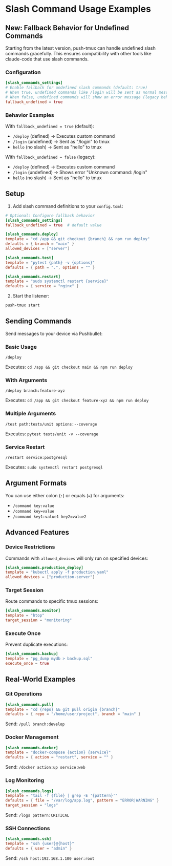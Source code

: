 # Slash Command Usage Examples

## New: Fallback Behavior for Undefined Commands

Starting from the latest version, push-tmux can handle undefined slash commands gracefully. This ensures compatibility with other tools like claude-code that use slash commands.

### Configuration

```toml
[slash_commands_settings]
# Enable fallback for undefined slash commands (default: true)
# When true, undefined commands like /login will be sent as normal messages
# When false, undefined commands will show an error message (legacy behavior)
fallback_undefined = true
```

### Behavior Examples

With `fallback_undefined = true` (default):
- `/deploy` (defined) → Executes custom command
- `/login` (undefined) → Sent as "/login" to tmux
- `hello` (no slash) → Sent as "hello" to tmux

With `fallback_undefined = false` (legacy):
- `/deploy` (defined) → Executes custom command
- `/login` (undefined) → Shows error "Unknown command: /login"
- `hello` (no slash) → Sent as "hello" to tmux

## Setup

1. Add slash command definitions to your `config.toml`:

```toml
# Optional: Configure fallback behavior
[slash_commands_settings]
fallback_undefined = true  # default value

[slash_commands.deploy]
template = "cd /app && git checkout {branch} && npm run deploy"
defaults = { branch = "main" }
allowed_devices = ["server"]

[slash_commands.test]
template = "pytest {path} -v {options}"
defaults = { path = ".", options = "" }

[slash_commands.restart]
template = "sudo systemctl restart {service}"
defaults = { service = "nginx" }
```

2. Start the listener:

```bash
push-tmux start
```

## Sending Commands

Send messages to your device via Pushbullet:

### Basic Usage
```
/deploy
```
Executes: `cd /app && git checkout main && npm run deploy`

### With Arguments
```
/deploy branch:feature-xyz
```
Executes: `cd /app && git checkout feature-xyz && npm run deploy`

### Multiple Arguments
```
/test path:tests/unit options:--coverage
```
Executes: `pytest tests/unit -v --coverage`

### Service Restart
```
/restart service:postgresql
```
Executes: `sudo systemctl restart postgresql`

## Argument Formats

You can use either colon (`:`) or equals (`=`) for arguments:

- `/command key:value`
- `/command key=value`
- `/command key1:value1 key2=value2`

## Advanced Features

### Device Restrictions

Commands with `allowed_devices` will only run on specified devices:

```toml
[slash_commands.production_deploy]
template = "kubectl apply -f production.yaml"
allowed_devices = ["production-server"]
```

### Target Session

Route commands to specific tmux sessions:

```toml
[slash_commands.monitor]
template = "htop"
target_session = "monitoring"
```

### Execute Once

Prevent duplicate executions:

```toml
[slash_commands.backup]
template = "pg_dump mydb > backup.sql"
execute_once = true
```

## Real-World Examples

### Git Operations
```toml
[slash_commands.pull]
template = "cd {repo} && git pull origin {branch}"
defaults = { repo = "/home/user/project", branch = "main" }
```

Send: `/pull branch:develop`

### Docker Management
```toml
[slash_commands.docker]
template = "docker-compose {action} {service}"
defaults = { action = "restart", service = "" }
```

Send: `/docker action:up service:web`

### Log Monitoring
```toml
[slash_commands.logs]
template = "tail -f {file} | grep -E '{pattern}'"
defaults = { file = "/var/log/app.log", pattern = "ERROR|WARNING" }
target_session = "logs"
```

Send: `/logs pattern:CRITICAL`

### SSH Connections
```toml
[slash_commands.ssh]
template = "ssh {user}@{host}"
defaults = { user = "admin" }
```

Send: `/ssh host:192.168.1.100 user:root`